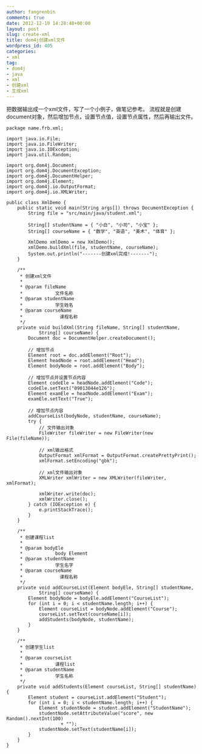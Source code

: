 ```yaml
---
author: fangrenbin
comments: true
date: 2012-12-19 14:28:48+00:00
layout: post
slug: create-xml
title: dom4j创建xml文件
wordpress_id: 405
categories:
- xml
tag:
- dom4j
- java
- xml
- 创建xml
- 生成xml
---
```


把数据输出成一个xml文件，写了一个小例子，做笔记参考。
流程就是创建document对象，然后增加节点，设置节点值，设置节点属性，然后再输出文件。

    
    
    package name.frb.xml;
    
    import java.io.File;
    import java.io.FileWriter;
    import java.io.IOException;
    import java.util.Random;
    
    import org.dom4j.Document;
    import org.dom4j.DocumentException;
    import org.dom4j.DocumentHelper;
    import org.dom4j.Element;
    import org.dom4j.io.OutputFormat;
    import org.dom4j.io.XMLWriter;
    
    public class XmlDemo {
    	public static void main(String args[]) throws DocumentException {
    		String file = "src/main/java/student.xml";
    
    		String[] studentName = { "小白", "小司", "小宝" };
    		String[] courseName = { "数学", "英语", "美术", "体育" };
    
    		XmlDemo xmlDemo = new XmlDemo();
    		xmlDemo.buildXml(file, studentName, courseName);
    		System.out.println("-------创建xml完成!-------");
    	}
    
    	/**
    	 * 创建xml文件
    	 *
    	 * @param fileName
    	 *            文件名称
    	 * @param studentName
    	 *            学生姓名
    	 * @param courseName
    	 *            　课程名称
    	 */
    	private void buildXml(String fileName, String[] studentName,
    			String[] courseName) {
    		Document doc = DocumentHelper.createDocument();
    
    		// 增加节点
    		Element root = doc.addElement("Root");
    		Element headNode = root.addElement("Head");
    		Element bodyNode = root.addElement("Body");
    
    		// 增加节点并设置节点内容
    		Element codeEle = headNode.addElement("Code");
    		codeEle.setText("09013044e126");
    		Element examEle = headNode.addElement("Exam");
    		examEle.setText("True");
    
    		// 增加节点内容
    		addCourseList(bodyNode, studentName, courseName);
    		try {
    			// 文件输出对象
    			FileWriter fileWriter = new FileWriter(new File(fileName));
    
    			// xml输出格式
    			OutputFormat xmlFormat = OutputFormat.createPrettyPrint();
    			xmlFormat.setEncoding("gbk");
    
    			// xml文件输出对象
    			XMLWriter xmlWriter = new XMLWriter(fileWriter, xmlFormat);
    
    			xmlWriter.write(doc);
    			xmlWriter.close();
    		} catch (IOException e) {
    			e.printStackTrace();
    		}
    	}
    
    	/**
    	 * 创建课程list
    	 *
    	 * @param bodyEle
    	 *            body Element
    	 * @param studentName
    	 *            学生名字
    	 * @param courseName
    	 *            　课程名称
    	 */
    	private void addCourseList(Element bodyEle, String[] studentName,
    			String[] courseName) {
    		Element bodyNode = bodyEle.addElement("CourseList");
    		for (int i = 0; i < studentName.length; i++) {
    			Element courseList = bodyNode.addElement("Course");
    			courseList.setText(courseName[i]);
    			addStudents(bodyNode, studentName);
    		}
    	}
    
    	/**
    	 * 创建学生list
    	 *
    	 * @param courseList
    	 *            课程list
    	 * @param studentName
    	 *            学生名称
    	 */
    	private void addStudents(Element courseList, String[] studentName) {
    		Element student = courseList.addElement("Student");
    		for (int i = 0; i < studentName.length; i++) {
    			Element studentNode = student.addElement("StudentName");
    			studentNode.setAttributeValue("score", new Random().nextInt(100)
    					+ "");
    			studentNode.setText(studentName[i]);
    		}
    	}
    }
